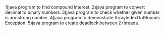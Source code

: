 1)java program to find compound interest.
2)java program to convert decimal to binary numbers.
3)java program to check whether given number is armstrong number.
4)java program to demonstrate ArrayIndexOutBounds Exception.
5)java program to create deadlock between 2 threads.

.
